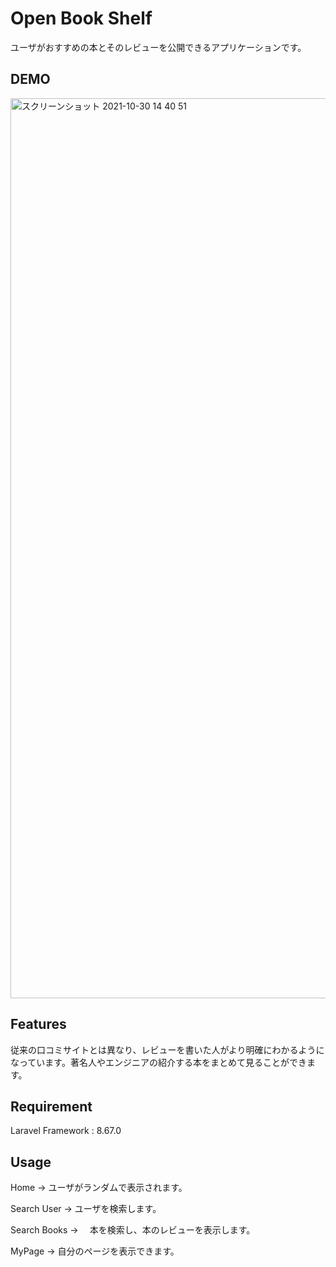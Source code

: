 # Open Book Shelf

ユーザがおすすめの本とそのレビューを公開できるアプリケーションです。

## DEMO
<img width="1440" alt="スクリーンショット 2021-10-30 14 40 51" src="https://user-images.githubusercontent.com/85954274/139521844-525590fd-834a-4d5d-b1f3-1c4185c9d615.png">


## Features

従来の口コミサイトとは異なり、レビューを書いた人がより明確にわかるようになっています。著名人やエンジニアの紹介する本をまとめて見ることができます。

## Requirement

 Laravel Framework : 8.67.0
 

## Usage

Home -> ユーザがランダムで表示されます。

Search User -> ユーザを検索します。

Search Books -> 　本を検索し、本のレビューを表示します。

MyPage -> 自分のページを表示できます。


